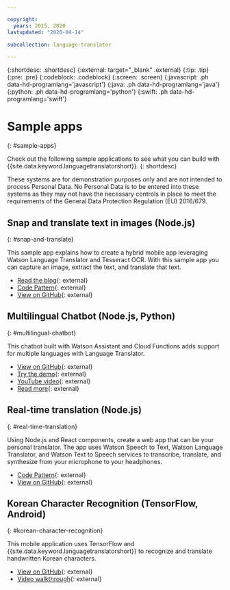 ```yaml
---

copyright:
  years: 2015, 2020
lastupdated: "2020-04-14"

subcollection: language-translator

---
```


{:shortdesc: .shortdesc}
{:external: target="_blank" .external}
{:tip: .tip}
{:pre: .pre}
{:codeblock: .codeblock}
{:screen: .screen}
{:javascript: .ph data-hd-programlang='javascript'}
{:java: .ph data-hd-programlang='java'}
{:python: .ph data-hd-programlang='python'}
{:swift: .ph data-hd-programlang='swift'}

# Sample apps
{: #sample-apps}

Check out the following sample applications to see what you can build with {{site.data.keyword.languagetranslatorshort}}.
{: shortdesc}

These systems are for demonstration purposes only and are not intended to process Personal Data. No Personal Data is to be entered into these systems as they may not have the necessary controls in place to meet the requirements of the General Data Protection Regulation (EU) 2016/679.

## Snap and translate text in images (Node.js)
{: #snap-and-translate}

This sample app explains how to create a hybrid mobile app leveraging Watson Language Translator and Tesseract OCR. With this sample app you can capture an image, extract the text, and translate that text. 

- [Read the blog](https://developer.ibm.com/announcements/snap-translate-using-tesseract-ocr-watson-language-translator/){: external}
- [Code Pattern](https://developer.ibm.com/patterns/snap-translate-using-tesseract-ocr-watson-language-translator/){: external}
- [View on GitHub](https://github.com/IBM/snap-and-translate){: external}

## Multilingual Chatbot (Node.js, Python)
{: #multilingual-chatbot}

This chatbot built with Watson Assistant and Cloud Functions adds support for multiple languages with Language Translator.

- [View on GitHub](https://github.com/with-watson/multilingual-chatbot){: external}
- [Try the demo](https://multilingual-chatbot-demo.mybluemix.net/){: external}
- [YouTube video](https://www.youtube.com/watch?v=d7DXydORTME){: external}
- [Read more](https://medium.com/ibm-watson/build-multilingual-chatbots-with-watson-language-translator-watson-assistant-8c38247e8af1){: external}

## Real-time translation (Node.js)
{: #real-time-translation}

Using Node.js and React components, create a web app that can be your personal translator. The app uses Watson Speech to Text, Watson Language Translator, and Watson Text to Speech services to transcribe, translate, and synthesize from your microphone to your headphones.

- [Code Pattern](https://developer.ibm.com/components/watson-apis/patterns/build-a-real-time-translation-service-with-watson-api-kit){: external}
- [View on GitHub](https://github.com/ibm/watson-speech-translator){: external}


## Korean Character Recognition (TensorFlow, Android)
{: #korean-character-recognition}

This mobile application uses TensorFlow and {{site.data.keyword.languagetranslatorshort}} to recognize and translate handwritten Korean characters.

- [View on GitHub](https://github.com/IBM/tensorflow-hangul-recognition){: external}
- [Video walkthrough](https://www.youtube.com/watch?v=Ynusw4RcyRY){: external}
